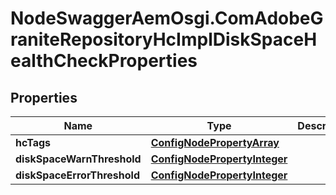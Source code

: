 # NodeSwaggerAemOsgi.ComAdobeGraniteRepositoryHcImplDiskSpaceHealthCheckProperties

## Properties

Name | Type | Description | Notes
------------ | ------------- | ------------- | -------------
**hcTags** | [**ConfigNodePropertyArray**](ConfigNodePropertyArray.md) |  | [optional] 
**diskSpaceWarnThreshold** | [**ConfigNodePropertyInteger**](ConfigNodePropertyInteger.md) |  | [optional] 
**diskSpaceErrorThreshold** | [**ConfigNodePropertyInteger**](ConfigNodePropertyInteger.md) |  | [optional] 


